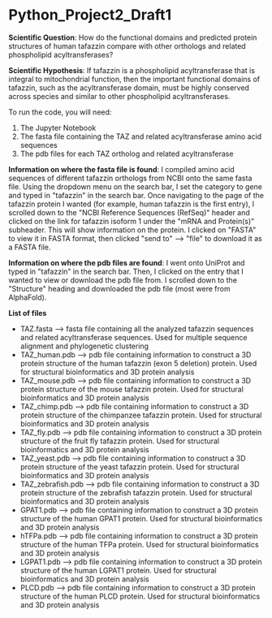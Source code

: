 # Python_Project2_Draft1
**Scientific Question**: How do the functional domains and predicted protein structures of human tafazzin compare with other orthologs and related phospholipid acyltransferases?

**Scientific Hypothesis**: If tafazzin is a phospholipid acyltransferase that is integral to mitochondrial function, then the important functional domains of tafazzin, such as the acyltransferase domain, must be highly conserved across species and similar to other phospholipid acyltransferases.

To run the code, you will need:

1) The Jupyter Notebook
2) The fasta file containing the TAZ and related acyltransferase amino acid sequences
3) The pdb files for each TAZ ortholog and related acyltransferase

**Information on where the fasta file is found**: I compiled amino acid sequences of different tafazzin orthologs from NCBI onto the same fasta file. Using the dropdown menu on the search bar, I set the category to gene and typed in "tafazzin" in the search bar. Once navigating to the page of the tafazzin protein I wanted (for example, human tafazzin is the first entry), I scrolled down to the "NCBI Reference Sequences (RefSeq)" header and clicked on the link for tafazzin isoform 1 under the "mRNA and Protein(s)" subheader. This will show information on the protein. I clicked on "FASTA" to view it in FASTA format, then clicked "send to" --> "file" to download it as a FASTA file.

**Information on where the pdb files are found**: I went onto UniProt and typed in "tafazzin" in the search bar. Then, I clicked on the entry that I wanted to view or download the pdb file from. I scrolled down to the "Structure" heading and downloaded the pdb file (most were from AlphaFold).

**List of files**
- TAZ.fasta --> fasta file containing all the analyzed tafazzin sequences and related acyltransferase sequences. Used for multiple sequence alignment and phylogenetic clustering
- TAZ_human.pdb --> pdb file containing information to construct a 3D protein structure of the human tafazzin (exon 5 deletion) protein. Used for structural bioinformatics and 3D protein analysis
- TAZ_mouse.pdb --> pdb file containing information to construct a 3D protein structure of the mouse tafazzin protein. Used for structural bioinformatics and 3D protein analysis
- TAZ_chimp.pdb --> pdb file containing information to construct a 3D protein structure of the chimpanzee tafazzin protein. Used for structural bioinformatics and 3D protein analysis
- TAZ_fly.pdb --> pdb file containing information to construct a 3D protein structure of the fruit fly tafazzin protein. Used for structural bioinformatics and 3D protein analysis
- TAZ_yeast.pdb --> pdb file containing information to construct a 3D protein structure of the yeast tafazzin protein. Used for structural bioinformatics and 3D protein analysis
- TAZ_zebrafish.pdb --> pdb file containing information to construct a 3D protein structure of the zebrafish tafazzin protein. Used for structural bioinformatics and 3D protein analysis
- GPAT1.pdb --> pdb file containing information to construct a 3D protein structure of the human GPAT1 protein. Used for structural bioinformatics and 3D protein analysis
- hTFPa.pdb --> pdb file containing information to construct a 3D protein structure of the human TFPa protein. Used for structural bioinformatics and 3D protein analysis
- LGPAT1.pdb --> pdb file containing information to construct a 3D protein structure of the human LGPAT1 protein. Used for structural bioinformatics and 3D protein analysis
- PLCD.pdb --> pdb file containing information to construct a 3D protein structure of the human PLCD protein. Used for structural bioinformatics and 3D protein analysis
